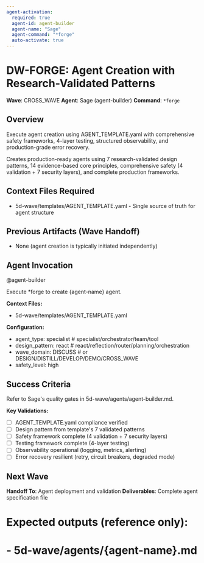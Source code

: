 ```yaml
---
agent-activation:
  required: true
  agent-id: agent-builder
  agent-name: "Sage"
  agent-command: "*forge"
  auto-activate: true
---
```


# DW-FORGE: Agent Creation with Research-Validated Patterns

**Wave**: CROSS_WAVE
**Agent**: Sage (agent-builder)
**Command**: `*forge`

## Overview

Execute agent creation using AGENT_TEMPLATE.yaml with comprehensive safety frameworks, 4-layer testing, structured observability, and production-grade error recovery.

Creates production-ready agents using 7 research-validated design patterns, 14 evidence-based core principles, comprehensive safety (4 validation + 7 security layers), and complete production frameworks.

## Context Files Required

- 5d-wave/templates/AGENT_TEMPLATE.yaml - Single source of truth for agent structure

## Previous Artifacts (Wave Handoff)

- None (agent creation is typically initiated independently)

## Agent Invocation

@agent-builder

Execute \*forge to create {agent-name} agent.

**Context Files:**

- 5d-wave/templates/AGENT_TEMPLATE.yaml

**Configuration:**

- agent_type: specialist # specialist/orchestrator/team/tool
- design_pattern: react # react/reflection/router/planning/orchestration
- wave_domain: DISCUSS # or DESIGN/DISTILL/DEVELOP/DEMO/CROSS_WAVE
- safety_level: high

## Success Criteria

Refer to Sage's quality gates in 5d-wave/agents/agent-builder.md.

**Key Validations:**

- [ ] AGENT_TEMPLATE.yaml compliance verified
- [ ] Design pattern from template's 7 validated patterns
- [ ] Safety framework complete (4 validation + 7 security layers)
- [ ] Testing framework complete (4-layer testing)
- [ ] Observability operational (logging, metrics, alerting)
- [ ] Error recovery resilient (retry, circuit breakers, degraded mode)

## Next Wave

**Handoff To**: Agent deployment and validation
**Deliverables**: Complete agent specification file

# Expected outputs (reference only):

# - 5d-wave/agents/{agent-name}.md
